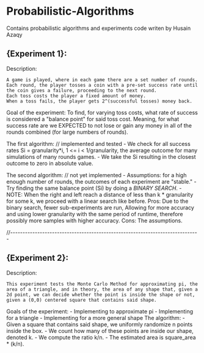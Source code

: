 # Probabilistic-Algorithms

Contains probabilistic algorithms and experiments code writen by Husain Azaqy

## {Experiment 1}:

Description:

    A game is played, where in each game there are a set number of rounds.
    Each round, the player tosses a coin with a pre-set success rate until the coin gives a failure, proceeding to the next round.
    Each toss costs the player a fixed amount of money.
    When a toss fails, the player gets 2^(successful tosses) money back.

Goal of the experiment:
    To find, for varying toss costs, what rate of success is considered a "balance point" for said toss cost.
    Meaning, for what success rate are we EXPECTED to not lose or gain any money in all of the rounds combined (for large numbers of rounds).

The first algorithm: // implemented and tested
    - We check for all success rates Si = granularity*i, 1 <= i < 1/granularity, the average outcome for many simulations of many rounds games.
    - We take the Si resulting in the closest outcome to zero in absolute value.

The second algorithm: // not yet implemented
    - Assumptions: for a high enough number of rounds, the outcomes of each experiment are "stable."
    - Try finding the same balance point (Si) by doing a *BINARY SEARCH*.
    - NOTE: When the right and left reach a distance of less than k * granularity for some k, we proceed with a linear search like before.
    Pros: Due to the binary search, fewer sub-experiments are run,
          Allowing for more accuracy and using lower granularity with the same period of runtime, therefore possibly more samples with higher accuracy.
    Cons: The assumptions.


//-----------------------------------------------------------------------------

## {Experiment 2}:

Description:

    This experiment tests the Monte Carlo Method for approximating pi, the area of a triangle, and in theory, the area of any shape that, given a 2d point, we can decide whether the point is inside the shape or not, given a (0,0) centered square that contains said shape.

Goals of the experiment:
    - Implementing to approximate pi
    - Implementing for a triangle
    - Implementing for a more general shape
The algorithm:
    - Given a square that contains said shape, we uniformly randomize n points inside the box.
    - We count how many of these points are inside our shape, denoted k.
    - We compute the ratio k/n.
    - The estimated area is square_area * (k/n).

